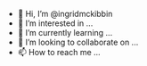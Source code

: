 - 👋 Hi, I’m @ingridmckibbin
- 👀 I’m interested in ...
- 🌱 I’m currently learning ...
- 💞️ I’m looking to collaborate on ...
- 📫 How to reach me ...

<!---
ingridmckibbin/ingridmckibbin is a ✨ special ✨ repository because its `README.md` (this file) appears on your GitHub profile.
You can click the Preview link to take a look at your changes.
--->
